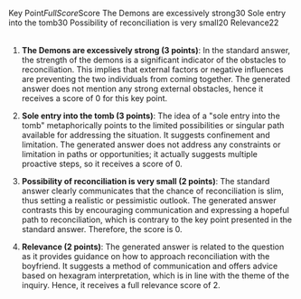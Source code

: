 <table>

Key Point$Full Score$Score
The Demons are excessively strong$3$0
Sole entry into the tomb$3$0
Possibility of reconciliation is very small$2$0
Relevance$2$2

</table>

1. **The Demons are excessively strong (3 points)**: In the standard answer, the strength of the demons is a significant indicator of the obstacles to reconciliation. This implies that external factors or negative influences are preventing the two individuals from coming together. The generated answer does not mention any strong external obstacles, hence it receives a score of 0 for this key point.

2. **Sole entry into the tomb (3 points)**: The idea of a "sole entry into the tomb" metaphorically points to the limited possibilities or singular path available for addressing the situation. It suggests confinement and limitation. The generated answer does not address any constraints or limitation in paths or opportunities; it actually suggests multiple proactive steps, so it receives a score of 0.

3. **Possibility of reconciliation is very small (2 points)**: The standard answer clearly communicates that the chance of reconciliation is slim, thus setting a realistic or pessimistic outlook. The generated answer contrasts this by encouraging communication and expressing a hopeful path to reconciliation, which is contrary to the key point presented in the standard answer. Therefore, the score is 0.

4. **Relevance (2 points)**: The generated answer is related to the question as it provides guidance on how to approach reconciliation with the boyfriend. It suggests a method of communication and offers advice based on hexagram interpretation, which is in line with the theme of the inquiry. Hence, it receives a full relevance score of 2.